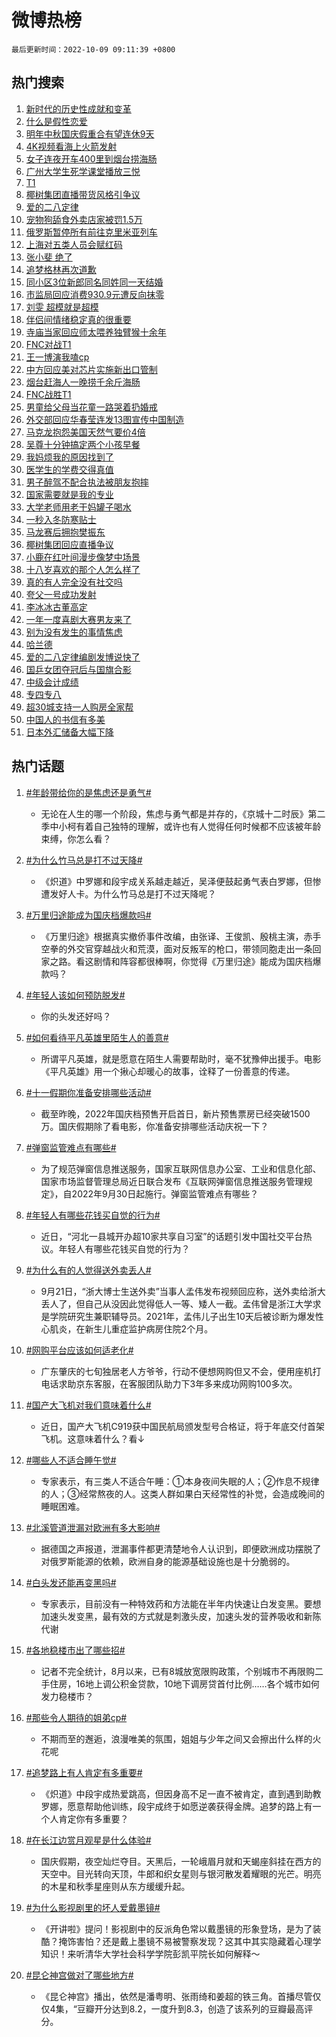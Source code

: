 # 微博热榜

`最后更新时间：2022-10-09 09:11:39 +0800`

## 热门搜索

1. [新时代的历史性成就和变革](https://m.weibo.cn/search?containerid=100103type%3D1%26t%3D10%26q%3D%23%E6%96%B0%E6%97%B6%E4%BB%A3%E7%9A%84%E5%8E%86%E5%8F%B2%E6%80%A7%E6%88%90%E5%B0%B1%E5%92%8C%E5%8F%98%E9%9D%A9%23&stream_entry_id=51&isnewpage=1&extparam=seat%3D1%26filter_type%3Drealtimehot%26pos%3D0%26cate%3D10103%26dgr%3D0%26c_type%3D51%26display_time%3D1665277898%26pre_seqid%3D1665277898609921958137&luicode=10000011&lfid=106003type%253D25%2526t%253D3%2526disable_hot%253D1%2526filter_type%253Drealtimehot)
1. [什么是假性恋爱](https://m.weibo.cn/search?containerid=100103type%3D1%26t%3D10%26q%3D%23%E4%BB%80%E4%B9%88%E6%98%AF%E5%81%87%E6%80%A7%E6%81%8B%E7%88%B1%23&stream_entry_id=31&isnewpage=1&extparam=seat%3D1%26filter_type%3Drealtimehot%26c_type%3D31%26cate%3D0%26flag%3D1%26realpos%3D1%26dgr%3D0%26pos%3D0%26q%3D%2523%25E4%25BB%2580%25E4%25B9%2588%25E6%2598%25AF%25E5%2581%2587%25E6%2580%25A7%25E6%2581%258B%25E7%2588%25B1%2523%26band_rank%3D1%26lcate%3D5001%26display_time%3D1665277898%26pre_seqid%3D1665277898609921958137&luicode=10000011&lfid=106003type%253D25%2526t%253D3%2526disable_hot%253D1%2526filter_type%253Drealtimehot)
1. [明年中秋国庆假重合有望连休9天](https://m.weibo.cn/search?containerid=100103type%3D1%26t%3D10%26q%3D%23%E6%98%8E%E5%B9%B4%E4%B8%AD%E7%A7%8B%E5%9B%BD%E5%BA%86%E5%81%87%E9%87%8D%E5%90%88%E6%9C%89%E6%9C%9B%E8%BF%9E%E4%BC%919%E5%A4%A9%23&stream_entry_id=31&isnewpage=1&extparam=seat%3D1%26filter_type%3Drealtimehot%26c_type%3D31%26cate%3D0%26flag%3D0%26realpos%3D2%26dgr%3D0%26pos%3D1%26q%3D%2523%25E6%2598%258E%25E5%25B9%25B4%25E4%25B8%25AD%25E7%25A7%258B%25E5%259B%25BD%25E5%25BA%2586%25E5%2581%2587%25E9%2587%258D%25E5%2590%2588%25E6%259C%2589%25E6%259C%259B%25E8%25BF%259E%25E4%25BC%25919%25E5%25A4%25A9%2523%26band_rank%3D2%26lcate%3D5001%26display_time%3D1665277898%26pre_seqid%3D1665277898609921958137&luicode=10000011&lfid=106003type%253D25%2526t%253D3%2526disable_hot%253D1%2526filter_type%253Drealtimehot)
1. [4K视频看海上火箭发射](https://m.weibo.cn/search?containerid=100103type%3D1%26t%3D10%26q%3D%234K%E8%A7%86%E9%A2%91%E7%9C%8B%E6%B5%B7%E4%B8%8A%E7%81%AB%E7%AE%AD%E5%8F%91%E5%B0%84%23&stream_entry_id=31&isnewpage=1&extparam=seat%3D1%26filter_type%3Drealtimehot%26c_type%3D31%26cate%3D0%26flag%3D0%26realpos%3D3%26dgr%3D0%26pos%3D2%26q%3D%25234K%25E8%25A7%2586%25E9%25A2%2591%25E7%259C%258B%25E6%25B5%25B7%25E4%25B8%258A%25E7%2581%25AB%25E7%25AE%25AD%25E5%258F%2591%25E5%25B0%2584%2523%26band_rank%3D3%26lcate%3D5001%26display_time%3D1665277898%26pre_seqid%3D1665277898609921958137&luicode=10000011&lfid=106003type%253D25%2526t%253D3%2526disable_hot%253D1%2526filter_type%253Drealtimehot)
1. [女子连夜开车400里到烟台捞海肠](https://m.weibo.cn/search?containerid=100103type%3D1%26t%3D10%26q%3D%23%E5%A5%B3%E5%AD%90%E8%BF%9E%E5%A4%9C%E5%BC%80%E8%BD%A6400%E9%87%8C%E5%88%B0%E7%83%9F%E5%8F%B0%E6%8D%9E%E6%B5%B7%E8%82%A0%23&stream_entry_id=31&isnewpage=1&extparam=seat%3D1%26filter_type%3Drealtimehot%26c_type%3D31%26cate%3D0%26flag%3D1%26realpos%3D4%26dgr%3D0%26pos%3D3%26q%3D%2523%25E5%25A5%25B3%25E5%25AD%2590%25E8%25BF%259E%25E5%25A4%259C%25E5%25BC%2580%25E8%25BD%25A6400%25E9%2587%258C%25E5%2588%25B0%25E7%2583%259F%25E5%258F%25B0%25E6%258D%259E%25E6%25B5%25B7%25E8%2582%25A0%2523%26band_rank%3D4%26lcate%3D5001%26display_time%3D1665277898%26pre_seqid%3D1665277898609921958137&luicode=10000011&lfid=106003type%253D25%2526t%253D3%2526disable_hot%253D1%2526filter_type%253Drealtimehot)
1. [广州大学生死学课堂播放三悦](https://m.weibo.cn/search?containerid=100103type%3D1%26t%3D10%26q%3D%23%E5%B9%BF%E5%B7%9E%E5%A4%A7%E5%AD%A6%E7%94%9F%E6%AD%BB%E5%AD%A6%E8%AF%BE%E5%A0%82%E6%92%AD%E6%94%BE%E4%B8%89%E6%82%A6%23&stream_entry_id=31&isnewpage=1&extparam=seat%3D1%26filter_type%3Drealtimehot%26c_type%3D31%26cate%3D0%26flag%3D0%26realpos%3D5%26dgr%3D0%26pos%3D4%26q%3D%2523%25E5%25B9%25BF%25E5%25B7%259E%25E5%25A4%25A7%25E5%25AD%25A6%25E7%2594%259F%25E6%25AD%25BB%25E5%25AD%25A6%25E8%25AF%25BE%25E5%25A0%2582%25E6%2592%25AD%25E6%2594%25BE%25E4%25B8%2589%25E6%2582%25A6%2523%26band_rank%3D5%26lcate%3D5001%26display_time%3D1665277898%26pre_seqid%3D1665277898609921958137&luicode=10000011&lfid=106003type%253D25%2526t%253D3%2526disable_hot%253D1%2526filter_type%253Drealtimehot)
1. [T1](https://m.weibo.cn/search?containerid=100103type%3D1%26t%3D10%26q%3DT1&stream_entry_id=31&isnewpage=1&extparam=seat%3D1%26filter_type%3Drealtimehot%26c_type%3D31%26cate%3D0%26flag%3D1%26realpos%3D6%26dgr%3D0%26pos%3D5%26q%3DT1%26band_rank%3D6%26lcate%3D5001%26display_time%3D1665277898%26pre_seqid%3D1665277898609921958137&luicode=10000011&lfid=106003type%253D25%2526t%253D3%2526disable_hot%253D1%2526filter_type%253Drealtimehot)
1. [椰树集团直播带货风格引争议](https://m.weibo.cn/search?containerid=100103type%3D1%26t%3D10%26q%3D%23%E6%A4%B0%E6%A0%91%E9%9B%86%E5%9B%A2%E7%9B%B4%E6%92%AD%E5%B8%A6%E8%B4%A7%E9%A3%8E%E6%A0%BC%E5%BC%95%E4%BA%89%E8%AE%AE%23&stream_entry_id=31&isnewpage=1&extparam=seat%3D1%26filter_type%3Drealtimehot%26c_type%3D31%26cate%3D0%26flag%3D0%26realpos%3D7%26dgr%3D0%26pos%3D6%26q%3D%2523%25E6%25A4%25B0%25E6%25A0%2591%25E9%259B%2586%25E5%259B%25A2%25E7%259B%25B4%25E6%2592%25AD%25E5%25B8%25A6%25E8%25B4%25A7%25E9%25A3%258E%25E6%25A0%25BC%25E5%25BC%2595%25E4%25BA%2589%25E8%25AE%25AE%2523%26band_rank%3D7%26lcate%3D5001%26display_time%3D1665277898%26pre_seqid%3D1665277898609921958137&luicode=10000011&lfid=106003type%253D25%2526t%253D3%2526disable_hot%253D1%2526filter_type%253Drealtimehot)
1. [爱的二八定律](https://m.weibo.cn/search?containerid=100103type%3D1%26t%3D10%26q%3D%E7%88%B1%E7%9A%84%E4%BA%8C%E5%85%AB%E5%AE%9A%E5%BE%8B&stream_entry_id=31&isnewpage=1&extparam=seat%3D1%26filter_type%3Drealtimehot%26c_type%3D31%26cate%3D0%26flag%3D0%26realpos%3D8%26dgr%3D0%26pos%3D7%26q%3D%25E7%2588%25B1%25E7%259A%2584%25E4%25BA%258C%25E5%2585%25AB%25E5%25AE%259A%25E5%25BE%258B%26band_rank%3D8%26lcate%3D5001%26display_time%3D1665277898%26pre_seqid%3D1665277898609921958137&luicode=10000011&lfid=106003type%253D25%2526t%253D3%2526disable_hot%253D1%2526filter_type%253Drealtimehot)
1. [宠物狗舔食外卖店家被罚1.5万](https://m.weibo.cn/search?containerid=100103type%3D1%26t%3D10%26q%3D%23%E5%AE%A0%E7%89%A9%E7%8B%97%E8%88%94%E9%A3%9F%E5%A4%96%E5%8D%96%E5%BA%97%E5%AE%B6%E8%A2%AB%E7%BD%9A1.5%E4%B8%87%23&stream_entry_id=31&isnewpage=1&extparam=seat%3D1%26filter_type%3Drealtimehot%26c_type%3D31%26cate%3D0%26flag%3D1%26realpos%3D9%26dgr%3D0%26pos%3D8%26q%3D%2523%25E5%25AE%25A0%25E7%2589%25A9%25E7%258B%2597%25E8%2588%2594%25E9%25A3%259F%25E5%25A4%2596%25E5%258D%2596%25E5%25BA%2597%25E5%25AE%25B6%25E8%25A2%25AB%25E7%25BD%259A1.5%25E4%25B8%2587%2523%26band_rank%3D9%26lcate%3D5001%26display_time%3D1665277898%26pre_seqid%3D1665277898609921958137&luicode=10000011&lfid=106003type%253D25%2526t%253D3%2526disable_hot%253D1%2526filter_type%253Drealtimehot)
1. [俄罗斯暂停所有前往克里米亚列车](https://m.weibo.cn/search?containerid=100103type%3D1%26t%3D10%26q%3D%23%E4%BF%84%E7%BD%97%E6%96%AF%E6%9A%82%E5%81%9C%E6%89%80%E6%9C%89%E5%89%8D%E5%BE%80%E5%85%8B%E9%87%8C%E7%B1%B3%E4%BA%9A%E5%88%97%E8%BD%A6%23&stream_entry_id=31&isnewpage=1&extparam=seat%3D1%26filter_type%3Drealtimehot%26c_type%3D31%26cate%3D0%26flag%3D0%26realpos%3D10%26dgr%3D0%26pos%3D9%26q%3D%2523%25E4%25BF%2584%25E7%25BD%2597%25E6%2596%25AF%25E6%259A%2582%25E5%2581%259C%25E6%2589%2580%25E6%259C%2589%25E5%2589%258D%25E5%25BE%2580%25E5%2585%258B%25E9%2587%258C%25E7%25B1%25B3%25E4%25BA%259A%25E5%2588%2597%25E8%25BD%25A6%2523%26band_rank%3D10%26lcate%3D5001%26display_time%3D1665277898%26pre_seqid%3D1665277898609921958137&luicode=10000011&lfid=106003type%253D25%2526t%253D3%2526disable_hot%253D1%2526filter_type%253Drealtimehot)
1. [上海对五类人员会赋红码](https://m.weibo.cn/search?containerid=100103type%3D1%26t%3D10%26q%3D%23%E4%B8%8A%E6%B5%B7%E5%AF%B9%E4%BA%94%E7%B1%BB%E4%BA%BA%E5%91%98%E4%BC%9A%E8%B5%8B%E7%BA%A2%E7%A0%81%23&stream_entry_id=31&isnewpage=1&extparam=seat%3D1%26filter_type%3Drealtimehot%26c_type%3D31%26cate%3D0%26flag%3D1%26realpos%3D11%26dgr%3D0%26pos%3D10%26q%3D%2523%25E4%25B8%258A%25E6%25B5%25B7%25E5%25AF%25B9%25E4%25BA%2594%25E7%25B1%25BB%25E4%25BA%25BA%25E5%2591%2598%25E4%25BC%259A%25E8%25B5%258B%25E7%25BA%25A2%25E7%25A0%2581%2523%26band_rank%3D11%26lcate%3D5001%26display_time%3D1665277898%26pre_seqid%3D1665277898609921958137&luicode=10000011&lfid=106003type%253D25%2526t%253D3%2526disable_hot%253D1%2526filter_type%253Drealtimehot)
1. [张小斐 绝了](https://m.weibo.cn/search?containerid=100103type%3D1%26t%3D10%26q%3D%E5%BC%A0%E5%B0%8F%E6%96%90+%E7%BB%9D%E4%BA%86&stream_entry_id=31&isnewpage=1&extparam=seat%3D1%26filter_type%3Drealtimehot%26c_type%3D31%26cate%3D0%26flag%3D2%26realpos%3D12%26dgr%3D0%26pos%3D11%26q%3D%25E5%25BC%25A0%25E5%25B0%258F%25E6%2596%2590%2520%25E7%25BB%259D%25E4%25BA%2586%26band_rank%3D12%26lcate%3D5001%26display_time%3D1665277898%26pre_seqid%3D1665277898609921958137&luicode=10000011&lfid=106003type%253D25%2526t%253D3%2526disable_hot%253D1%2526filter_type%253Drealtimehot)
1. [追梦格林再次道歉](https://m.weibo.cn/search?containerid=100103type%3D1%26t%3D10%26q%3D%23%E8%BF%BD%E6%A2%A6%E6%A0%BC%E6%9E%97%E5%86%8D%E6%AC%A1%E9%81%93%E6%AD%89%23&stream_entry_id=31&isnewpage=1&extparam=seat%3D1%26filter_type%3Drealtimehot%26c_type%3D31%26cate%3D0%26flag%3D1%26realpos%3D13%26dgr%3D0%26pos%3D12%26q%3D%2523%25E8%25BF%25BD%25E6%25A2%25A6%25E6%25A0%25BC%25E6%259E%2597%25E5%2586%258D%25E6%25AC%25A1%25E9%2581%2593%25E6%25AD%2589%2523%26band_rank%3D13%26lcate%3D5001%26display_time%3D1665277898%26pre_seqid%3D1665277898609921958137&luicode=10000011&lfid=106003type%253D25%2526t%253D3%2526disable_hot%253D1%2526filter_type%253Drealtimehot)
1. [同小区3位新郎同名同姓同一天结婚](https://m.weibo.cn/search?containerid=100103type%3D1%26t%3D10%26q%3D%23%E5%90%8C%E5%B0%8F%E5%8C%BA3%E4%BD%8D%E6%96%B0%E9%83%8E%E5%90%8C%E5%90%8D%E5%90%8C%E5%A7%93%E5%90%8C%E4%B8%80%E5%A4%A9%E7%BB%93%E5%A9%9A%23&stream_entry_id=31&isnewpage=1&extparam=seat%3D1%26filter_type%3Drealtimehot%26c_type%3D31%26cate%3D0%26flag%3D0%26realpos%3D14%26dgr%3D0%26pos%3D13%26q%3D%2523%25E5%2590%258C%25E5%25B0%258F%25E5%258C%25BA3%25E4%25BD%258D%25E6%2596%25B0%25E9%2583%258E%25E5%2590%258C%25E5%2590%258D%25E5%2590%258C%25E5%25A7%2593%25E5%2590%258C%25E4%25B8%2580%25E5%25A4%25A9%25E7%25BB%2593%25E5%25A9%259A%2523%26band_rank%3D14%26lcate%3D5001%26display_time%3D1665277898%26pre_seqid%3D1665277898609921958137&luicode=10000011&lfid=106003type%253D25%2526t%253D3%2526disable_hot%253D1%2526filter_type%253Drealtimehot)
1. [市监局回应消费930.9元遭反向抹零](https://m.weibo.cn/search?containerid=100103type%3D1%26t%3D10%26q%3D%23%E5%B8%82%E7%9B%91%E5%B1%80%E5%9B%9E%E5%BA%94%E6%B6%88%E8%B4%B9930.9%E5%85%83%E9%81%AD%E5%8F%8D%E5%90%91%E6%8A%B9%E9%9B%B6%23&stream_entry_id=31&isnewpage=1&extparam=seat%3D1%26filter_type%3Drealtimehot%26c_type%3D31%26cate%3D0%26flag%3D0%26realpos%3D15%26dgr%3D0%26pos%3D14%26q%3D%2523%25E5%25B8%2582%25E7%259B%2591%25E5%25B1%2580%25E5%259B%259E%25E5%25BA%2594%25E6%25B6%2588%25E8%25B4%25B9930.9%25E5%2585%2583%25E9%2581%25AD%25E5%258F%258D%25E5%2590%2591%25E6%258A%25B9%25E9%259B%25B6%2523%26band_rank%3D15%26lcate%3D5001%26display_time%3D1665277898%26pre_seqid%3D1665277898609921958137&luicode=10000011&lfid=106003type%253D25%2526t%253D3%2526disable_hot%253D1%2526filter_type%253Drealtimehot)
1. [刘雯 超模就是超模](https://m.weibo.cn/search?containerid=100103type%3D1%26t%3D10%26q%3D%E5%88%98%E9%9B%AF+%E8%B6%85%E6%A8%A1%E5%B0%B1%E6%98%AF%E8%B6%85%E6%A8%A1&stream_entry_id=31&isnewpage=1&extparam=seat%3D1%26filter_type%3Drealtimehot%26c_type%3D31%26cate%3D0%26flag%3D0%26realpos%3D16%26dgr%3D0%26pos%3D15%26q%3D%25E5%2588%2598%25E9%259B%25AF%2520%25E8%25B6%2585%25E6%25A8%25A1%25E5%25B0%25B1%25E6%2598%25AF%25E8%25B6%2585%25E6%25A8%25A1%26band_rank%3D16%26lcate%3D5001%26display_time%3D1665277898%26pre_seqid%3D1665277898609921958137&luicode=10000011&lfid=106003type%253D25%2526t%253D3%2526disable_hot%253D1%2526filter_type%253Drealtimehot)
1. [伴侣间情绪稳定真的很重要](https://m.weibo.cn/search?containerid=100103type%3D1%26t%3D10%26q%3D%23%E4%BC%B4%E4%BE%A3%E9%97%B4%E6%83%85%E7%BB%AA%E7%A8%B3%E5%AE%9A%E7%9C%9F%E7%9A%84%E5%BE%88%E9%87%8D%E8%A6%81%23&stream_entry_id=31&isnewpage=1&extparam=seat%3D1%26filter_type%3Drealtimehot%26c_type%3D31%26cate%3D0%26flag%3D0%26realpos%3D17%26dgr%3D0%26pos%3D16%26q%3D%2523%25E4%25BC%25B4%25E4%25BE%25A3%25E9%2597%25B4%25E6%2583%2585%25E7%25BB%25AA%25E7%25A8%25B3%25E5%25AE%259A%25E7%259C%259F%25E7%259A%2584%25E5%25BE%2588%25E9%2587%258D%25E8%25A6%2581%2523%26band_rank%3D17%26lcate%3D5001%26display_time%3D1665277898%26pre_seqid%3D1665277898609921958137&luicode=10000011&lfid=106003type%253D25%2526t%253D3%2526disable_hot%253D1%2526filter_type%253Drealtimehot)
1. [寺庙当家回应师太喂养独臂猴十余年](https://m.weibo.cn/search?containerid=100103type%3D1%26t%3D10%26q%3D%23%E5%AF%BA%E5%BA%99%E5%BD%93%E5%AE%B6%E5%9B%9E%E5%BA%94%E5%B8%88%E5%A4%AA%E5%96%82%E5%85%BB%E7%8B%AC%E8%87%82%E7%8C%B4%E5%8D%81%E4%BD%99%E5%B9%B4%23&stream_entry_id=31&isnewpage=1&extparam=seat%3D1%26filter_type%3Drealtimehot%26c_type%3D31%26cate%3D0%26flag%3D0%26realpos%3D18%26dgr%3D0%26pos%3D17%26q%3D%2523%25E5%25AF%25BA%25E5%25BA%2599%25E5%25BD%2593%25E5%25AE%25B6%25E5%259B%259E%25E5%25BA%2594%25E5%25B8%2588%25E5%25A4%25AA%25E5%2596%2582%25E5%2585%25BB%25E7%258B%25AC%25E8%2587%2582%25E7%258C%25B4%25E5%258D%2581%25E4%25BD%2599%25E5%25B9%25B4%2523%26band_rank%3D18%26lcate%3D5001%26display_time%3D1665277898%26pre_seqid%3D1665277898609921958137&luicode=10000011&lfid=106003type%253D25%2526t%253D3%2526disable_hot%253D1%2526filter_type%253Drealtimehot)
1. [FNC对战T1](https://m.weibo.cn/search?containerid=100103type%3D1%26t%3D10%26q%3D%23FNC%E5%AF%B9%E6%88%98T1%23&stream_entry_id=31&isnewpage=1&extparam=seat%3D1%26filter_type%3Drealtimehot%26c_type%3D31%26cate%3D0%26flag%3D1%26realpos%3D19%26dgr%3D0%26pos%3D18%26q%3D%2523FNC%25E5%25AF%25B9%25E6%2588%2598T1%2523%26band_rank%3D19%26lcate%3D5001%26display_time%3D1665277898%26pre_seqid%3D1665277898609921958137&luicode=10000011&lfid=106003type%253D25%2526t%253D3%2526disable_hot%253D1%2526filter_type%253Drealtimehot)
1. [王一博演我嗑cp](https://m.weibo.cn/search?containerid=100103type%3D1%26t%3D10%26q%3D%23%E7%8E%8B%E4%B8%80%E5%8D%9A%E6%BC%94%E6%88%91%E5%97%91cp%23&stream_entry_id=31&isnewpage=1&extparam=seat%3D1%26filter_type%3Drealtimehot%26c_type%3D31%26cate%3D0%26flag%3D0%26realpos%3D20%26dgr%3D0%26pos%3D19%26q%3D%2523%25E7%258E%258B%25E4%25B8%2580%25E5%258D%259A%25E6%25BC%2594%25E6%2588%2591%25E5%2597%2591cp%2523%26band_rank%3D20%26lcate%3D5001%26display_time%3D1665277898%26pre_seqid%3D1665277898609921958137&luicode=10000011&lfid=106003type%253D25%2526t%253D3%2526disable_hot%253D1%2526filter_type%253Drealtimehot)
1. [中方回应美对芯片实施新出口管制](https://m.weibo.cn/search?containerid=100103type%3D1%26t%3D10%26q%3D%23%E4%B8%AD%E6%96%B9%E5%9B%9E%E5%BA%94%E7%BE%8E%E5%AF%B9%E8%8A%AF%E7%89%87%E5%AE%9E%E6%96%BD%E6%96%B0%E5%87%BA%E5%8F%A3%E7%AE%A1%E5%88%B6%23&stream_entry_id=31&isnewpage=1&extparam=seat%3D1%26filter_type%3Drealtimehot%26c_type%3D31%26cate%3D0%26flag%3D0%26realpos%3D21%26dgr%3D0%26pos%3D20%26q%3D%2523%25E4%25B8%25AD%25E6%2596%25B9%25E5%259B%259E%25E5%25BA%2594%25E7%25BE%258E%25E5%25AF%25B9%25E8%258A%25AF%25E7%2589%2587%25E5%25AE%259E%25E6%2596%25BD%25E6%2596%25B0%25E5%2587%25BA%25E5%258F%25A3%25E7%25AE%25A1%25E5%2588%25B6%2523%26band_rank%3D21%26lcate%3D5001%26display_time%3D1665277898%26pre_seqid%3D1665277898609921958137&luicode=10000011&lfid=106003type%253D25%2526t%253D3%2526disable_hot%253D1%2526filter_type%253Drealtimehot)
1. [烟台赶海人一晚捞千余斤海肠](https://m.weibo.cn/search?containerid=100103type%3D1%26t%3D10%26q%3D%23%E7%83%9F%E5%8F%B0%E8%B5%B6%E6%B5%B7%E4%BA%BA%E4%B8%80%E6%99%9A%E6%8D%9E%E5%8D%83%E4%BD%99%E6%96%A4%E6%B5%B7%E8%82%A0%23&stream_entry_id=31&isnewpage=1&extparam=seat%3D1%26filter_type%3Drealtimehot%26c_type%3D31%26cate%3D0%26flag%3D1%26realpos%3D22%26dgr%3D0%26pos%3D21%26q%3D%2523%25E7%2583%259F%25E5%258F%25B0%25E8%25B5%25B6%25E6%25B5%25B7%25E4%25BA%25BA%25E4%25B8%2580%25E6%2599%259A%25E6%258D%259E%25E5%258D%2583%25E4%25BD%2599%25E6%2596%25A4%25E6%25B5%25B7%25E8%2582%25A0%2523%26band_rank%3D22%26lcate%3D5001%26display_time%3D1665277898%26pre_seqid%3D1665277898609921958137&luicode=10000011&lfid=106003type%253D25%2526t%253D3%2526disable_hot%253D1%2526filter_type%253Drealtimehot)
1. [FNC战胜T1](https://m.weibo.cn/search?containerid=100103type%3D1%26t%3D10%26q%3D%23FNC%E6%88%98%E8%83%9CT1%23&stream_entry_id=31&isnewpage=1&extparam=seat%3D1%26filter_type%3Drealtimehot%26c_type%3D31%26cate%3D0%26flag%3D1%26realpos%3D23%26dgr%3D0%26pos%3D22%26q%3D%2523FNC%25E6%2588%2598%25E8%2583%259CT1%2523%26band_rank%3D23%26lcate%3D5001%26display_time%3D1665277898%26pre_seqid%3D1665277898609921958137&luicode=10000011&lfid=106003type%253D25%2526t%253D3%2526disable_hot%253D1%2526filter_type%253Drealtimehot)
1. [男童给父母当花童一路哭着扔婚戒](https://m.weibo.cn/search?containerid=100103type%3D1%26t%3D10%26q%3D%23%E7%94%B7%E7%AB%A5%E7%BB%99%E7%88%B6%E6%AF%8D%E5%BD%93%E8%8A%B1%E7%AB%A5%E4%B8%80%E8%B7%AF%E5%93%AD%E7%9D%80%E6%89%94%E5%A9%9A%E6%88%92%23&stream_entry_id=31&isnewpage=1&extparam=seat%3D1%26filter_type%3Drealtimehot%26c_type%3D31%26cate%3D0%26flag%3D0%26realpos%3D24%26dgr%3D0%26pos%3D23%26q%3D%2523%25E7%2594%25B7%25E7%25AB%25A5%25E7%25BB%2599%25E7%2588%25B6%25E6%25AF%258D%25E5%25BD%2593%25E8%258A%25B1%25E7%25AB%25A5%25E4%25B8%2580%25E8%25B7%25AF%25E5%2593%25AD%25E7%259D%2580%25E6%2589%2594%25E5%25A9%259A%25E6%2588%2592%2523%26band_rank%3D24%26lcate%3D5001%26display_time%3D1665277898%26pre_seqid%3D1665277898609921958137&luicode=10000011&lfid=106003type%253D25%2526t%253D3%2526disable_hot%253D1%2526filter_type%253Drealtimehot)
1. [外交部回应华春莹连发13图宣传中国制造](https://m.weibo.cn/search?containerid=100103type%3D1%26t%3D10%26q%3D%23%E5%A4%96%E4%BA%A4%E9%83%A8%E5%9B%9E%E5%BA%94%E5%8D%8E%E6%98%A5%E8%8E%B9%E8%BF%9E%E5%8F%9113%E5%9B%BE%E5%AE%A3%E4%BC%A0%E4%B8%AD%E5%9B%BD%E5%88%B6%E9%80%A0%23&stream_entry_id=31&isnewpage=1&extparam=seat%3D1%26filter_type%3Drealtimehot%26c_type%3D31%26cate%3D0%26flag%3D0%26realpos%3D25%26dgr%3D0%26pos%3D24%26q%3D%2523%25E5%25A4%2596%25E4%25BA%25A4%25E9%2583%25A8%25E5%259B%259E%25E5%25BA%2594%25E5%258D%258E%25E6%2598%25A5%25E8%258E%25B9%25E8%25BF%259E%25E5%258F%259113%25E5%259B%25BE%25E5%25AE%25A3%25E4%25BC%25A0%25E4%25B8%25AD%25E5%259B%25BD%25E5%2588%25B6%25E9%2580%25A0%2523%26band_rank%3D25%26lcate%3D5001%26display_time%3D1665277898%26pre_seqid%3D1665277898609921958137&luicode=10000011&lfid=106003type%253D25%2526t%253D3%2526disable_hot%253D1%2526filter_type%253Drealtimehot)
1. [马克龙抱怨美国天然气要价4倍](https://m.weibo.cn/search?containerid=100103type%3D1%26t%3D10%26q%3D%23%E9%A9%AC%E5%85%8B%E9%BE%99%E6%8A%B1%E6%80%A8%E7%BE%8E%E5%9B%BD%E5%A4%A9%E7%84%B6%E6%B0%94%E8%A6%81%E4%BB%B74%E5%80%8D%23&stream_entry_id=31&isnewpage=1&extparam=seat%3D1%26filter_type%3Drealtimehot%26c_type%3D31%26cate%3D0%26flag%3D0%26realpos%3D26%26dgr%3D0%26pos%3D25%26q%3D%2523%25E9%25A9%25AC%25E5%2585%258B%25E9%25BE%2599%25E6%258A%25B1%25E6%2580%25A8%25E7%25BE%258E%25E5%259B%25BD%25E5%25A4%25A9%25E7%2584%25B6%25E6%25B0%2594%25E8%25A6%2581%25E4%25BB%25B74%25E5%2580%258D%2523%26band_rank%3D26%26lcate%3D5001%26display_time%3D1665277898%26pre_seqid%3D1665277898609921958137&luicode=10000011&lfid=106003type%253D25%2526t%253D3%2526disable_hot%253D1%2526filter_type%253Drealtimehot)
1. [吴尊十分钟搞定两个小孩早餐](https://m.weibo.cn/search?containerid=100103type%3D1%26t%3D10%26q%3D%23%E5%90%B4%E5%B0%8A%E5%8D%81%E5%88%86%E9%92%9F%E6%90%9E%E5%AE%9A%E4%B8%A4%E4%B8%AA%E5%B0%8F%E5%AD%A9%E6%97%A9%E9%A4%90%23&stream_entry_id=31&isnewpage=1&extparam=seat%3D1%26filter_type%3Drealtimehot%26c_type%3D31%26cate%3D0%26flag%3D0%26realpos%3D27%26dgr%3D0%26pos%3D26%26q%3D%2523%25E5%2590%25B4%25E5%25B0%258A%25E5%258D%2581%25E5%2588%2586%25E9%2592%259F%25E6%2590%259E%25E5%25AE%259A%25E4%25B8%25A4%25E4%25B8%25AA%25E5%25B0%258F%25E5%25AD%25A9%25E6%2597%25A9%25E9%25A4%2590%2523%26band_rank%3D27%26lcate%3D5001%26display_time%3D1665277898%26pre_seqid%3D1665277898609921958137&luicode=10000011&lfid=106003type%253D25%2526t%253D3%2526disable_hot%253D1%2526filter_type%253Drealtimehot)
1. [我妈烦我的原因找到了](https://m.weibo.cn/search?containerid=100103type%3D1%26t%3D10%26q%3D%23%E6%88%91%E5%A6%88%E7%83%A6%E6%88%91%E7%9A%84%E5%8E%9F%E5%9B%A0%E6%89%BE%E5%88%B0%E4%BA%86%23&stream_entry_id=31&isnewpage=1&extparam=seat%3D1%26filter_type%3Drealtimehot%26c_type%3D31%26cate%3D0%26flag%3D1%26realpos%3D28%26dgr%3D0%26pos%3D27%26q%3D%2523%25E6%2588%2591%25E5%25A6%2588%25E7%2583%25A6%25E6%2588%2591%25E7%259A%2584%25E5%258E%259F%25E5%259B%25A0%25E6%2589%25BE%25E5%2588%25B0%25E4%25BA%2586%2523%26band_rank%3D28%26lcate%3D5001%26display_time%3D1665277898%26pre_seqid%3D1665277898609921958137&luicode=10000011&lfid=106003type%253D25%2526t%253D3%2526disable_hot%253D1%2526filter_type%253Drealtimehot)
1. [医学生的学费交得真值](https://m.weibo.cn/search?containerid=100103type%3D1%26t%3D10%26q%3D%23%E5%8C%BB%E5%AD%A6%E7%94%9F%E7%9A%84%E5%AD%A6%E8%B4%B9%E4%BA%A4%E5%BE%97%E7%9C%9F%E5%80%BC%23&stream_entry_id=31&isnewpage=1&extparam=seat%3D1%26filter_type%3Drealtimehot%26c_type%3D31%26cate%3D0%26flag%3D0%26realpos%3D29%26dgr%3D0%26pos%3D28%26q%3D%2523%25E5%258C%25BB%25E5%25AD%25A6%25E7%2594%259F%25E7%259A%2584%25E5%25AD%25A6%25E8%25B4%25B9%25E4%25BA%25A4%25E5%25BE%2597%25E7%259C%259F%25E5%2580%25BC%2523%26band_rank%3D29%26lcate%3D5001%26display_time%3D1665277898%26pre_seqid%3D1665277898609921958137&luicode=10000011&lfid=106003type%253D25%2526t%253D3%2526disable_hot%253D1%2526filter_type%253Drealtimehot)
1. [男子醉驾不配合执法被朋友抱摔](https://m.weibo.cn/search?containerid=100103type%3D1%26t%3D10%26q%3D%23%E7%94%B7%E5%AD%90%E9%86%89%E9%A9%BE%E4%B8%8D%E9%85%8D%E5%90%88%E6%89%A7%E6%B3%95%E8%A2%AB%E6%9C%8B%E5%8F%8B%E6%8A%B1%E6%91%94%23&stream_entry_id=31&isnewpage=1&extparam=seat%3D1%26filter_type%3Drealtimehot%26c_type%3D31%26cate%3D0%26flag%3D0%26realpos%3D30%26dgr%3D0%26pos%3D29%26q%3D%2523%25E7%2594%25B7%25E5%25AD%2590%25E9%2586%2589%25E9%25A9%25BE%25E4%25B8%258D%25E9%2585%258D%25E5%2590%2588%25E6%2589%25A7%25E6%25B3%2595%25E8%25A2%25AB%25E6%259C%258B%25E5%258F%258B%25E6%258A%25B1%25E6%2591%2594%2523%26band_rank%3D30%26lcate%3D5001%26display_time%3D1665277898%26pre_seqid%3D1665277898609921958137&luicode=10000011&lfid=106003type%253D25%2526t%253D3%2526disable_hot%253D1%2526filter_type%253Drealtimehot)
1. [国家需要就是我的专业](https://m.weibo.cn/search?containerid=100103type%3D1%26t%3D10%26q%3D%23%E5%9B%BD%E5%AE%B6%E9%9C%80%E8%A6%81%E5%B0%B1%E6%98%AF%E6%88%91%E7%9A%84%E4%B8%93%E4%B8%9A%23&stream_entry_id=31&isnewpage=1&extparam=seat%3D1%26filter_type%3Drealtimehot%26c_type%3D31%26cate%3D0%26flag%3D1%26realpos%3D31%26dgr%3D0%26pos%3D30%26q%3D%2523%25E5%259B%25BD%25E5%25AE%25B6%25E9%259C%2580%25E8%25A6%2581%25E5%25B0%25B1%25E6%2598%25AF%25E6%2588%2591%25E7%259A%2584%25E4%25B8%2593%25E4%25B8%259A%2523%26band_rank%3D31%26lcate%3D5001%26display_time%3D1665277898%26pre_seqid%3D1665277898609921958137&luicode=10000011&lfid=106003type%253D25%2526t%253D3%2526disable_hot%253D1%2526filter_type%253Drealtimehot)
1. [大学老师用老干妈罐子喝水](https://m.weibo.cn/search?containerid=100103type%3D1%26t%3D10%26q%3D%23%E5%A4%A7%E5%AD%A6%E8%80%81%E5%B8%88%E7%94%A8%E8%80%81%E5%B9%B2%E5%A6%88%E7%BD%90%E5%AD%90%E5%96%9D%E6%B0%B4%23&stream_entry_id=31&isnewpage=1&extparam=seat%3D1%26filter_type%3Drealtimehot%26c_type%3D31%26cate%3D0%26flag%3D0%26realpos%3D32%26dgr%3D0%26pos%3D31%26q%3D%2523%25E5%25A4%25A7%25E5%25AD%25A6%25E8%2580%2581%25E5%25B8%2588%25E7%2594%25A8%25E8%2580%2581%25E5%25B9%25B2%25E5%25A6%2588%25E7%25BD%2590%25E5%25AD%2590%25E5%2596%259D%25E6%25B0%25B4%2523%26band_rank%3D32%26lcate%3D5001%26display_time%3D1665277898%26pre_seqid%3D1665277898609921958137&luicode=10000011&lfid=106003type%253D25%2526t%253D3%2526disable_hot%253D1%2526filter_type%253Drealtimehot)
1. [一秒入冬防寒贴士](https://m.weibo.cn/search?containerid=100103type%3D1%26t%3D10%26q%3D%23%E4%B8%80%E7%A7%92%E5%85%A5%E5%86%AC%E9%98%B2%E5%AF%92%E8%B4%B4%E5%A3%AB%23&stream_entry_id=31&isnewpage=1&extparam=seat%3D1%26filter_type%3Drealtimehot%26c_type%3D31%26cate%3D0%26flag%3D1%26realpos%3D33%26dgr%3D0%26pos%3D32%26q%3D%2523%25E4%25B8%2580%25E7%25A7%2592%25E5%2585%25A5%25E5%2586%25AC%25E9%2598%25B2%25E5%25AF%2592%25E8%25B4%25B4%25E5%25A3%25AB%2523%26band_rank%3D33%26lcate%3D5001%26display_time%3D1665277898%26pre_seqid%3D1665277898609921958137&luicode=10000011&lfid=106003type%253D25%2526t%253D3%2526disable_hot%253D1%2526filter_type%253Drealtimehot)
1. [马龙赛后拥抱樊振东](https://m.weibo.cn/search?containerid=100103type%3D1%26t%3D10%26q%3D%23%E9%A9%AC%E9%BE%99%E8%B5%9B%E5%90%8E%E6%8B%A5%E6%8A%B1%E6%A8%8A%E6%8C%AF%E4%B8%9C%23&stream_entry_id=31&isnewpage=1&extparam=seat%3D1%26filter_type%3Drealtimehot%26c_type%3D31%26cate%3D0%26flag%3D0%26realpos%3D34%26dgr%3D0%26pos%3D33%26q%3D%2523%25E9%25A9%25AC%25E9%25BE%2599%25E8%25B5%259B%25E5%2590%258E%25E6%258B%25A5%25E6%258A%25B1%25E6%25A8%258A%25E6%258C%25AF%25E4%25B8%259C%2523%26band_rank%3D34%26lcate%3D5001%26display_time%3D1665277898%26pre_seqid%3D1665277898609921958137&luicode=10000011&lfid=106003type%253D25%2526t%253D3%2526disable_hot%253D1%2526filter_type%253Drealtimehot)
1. [椰树集团回应直播争议](https://m.weibo.cn/search?containerid=100103type%3D1%26t%3D10%26q%3D%23%E6%A4%B0%E6%A0%91%E9%9B%86%E5%9B%A2%E5%9B%9E%E5%BA%94%E7%9B%B4%E6%92%AD%E4%BA%89%E8%AE%AE%23&stream_entry_id=31&isnewpage=1&extparam=seat%3D1%26filter_type%3Drealtimehot%26c_type%3D31%26cate%3D0%26flag%3D0%26realpos%3D35%26dgr%3D0%26pos%3D34%26q%3D%2523%25E6%25A4%25B0%25E6%25A0%2591%25E9%259B%2586%25E5%259B%25A2%25E5%259B%259E%25E5%25BA%2594%25E7%259B%25B4%25E6%2592%25AD%25E4%25BA%2589%25E8%25AE%25AE%2523%26band_rank%3D35%26lcate%3D5001%26display_time%3D1665277898%26pre_seqid%3D1665277898609921958137&luicode=10000011&lfid=106003type%253D25%2526t%253D3%2526disable_hot%253D1%2526filter_type%253Drealtimehot)
1. [小鹿在红叶间漫步像梦中场景](https://m.weibo.cn/search?containerid=100103type%3D1%26t%3D10%26q%3D%23%E5%B0%8F%E9%B9%BF%E5%9C%A8%E7%BA%A2%E5%8F%B6%E9%97%B4%E6%BC%AB%E6%AD%A5%E5%83%8F%E6%A2%A6%E4%B8%AD%E5%9C%BA%E6%99%AF%23&stream_entry_id=31&isnewpage=1&extparam=seat%3D1%26filter_type%3Drealtimehot%26c_type%3D31%26cate%3D0%26flag%3D0%26realpos%3D36%26dgr%3D0%26pos%3D35%26q%3D%2523%25E5%25B0%258F%25E9%25B9%25BF%25E5%259C%25A8%25E7%25BA%25A2%25E5%258F%25B6%25E9%2597%25B4%25E6%25BC%25AB%25E6%25AD%25A5%25E5%2583%258F%25E6%25A2%25A6%25E4%25B8%25AD%25E5%259C%25BA%25E6%2599%25AF%2523%26band_rank%3D36%26lcate%3D5001%26display_time%3D1665277898%26pre_seqid%3D1665277898609921958137&luicode=10000011&lfid=106003type%253D25%2526t%253D3%2526disable_hot%253D1%2526filter_type%253Drealtimehot)
1. [十八岁喜欢的那个人怎么样了](https://m.weibo.cn/search?containerid=100103type%3D1%26t%3D10%26q%3D%23%E5%8D%81%E5%85%AB%E5%B2%81%E5%96%9C%E6%AC%A2%E7%9A%84%E9%82%A3%E4%B8%AA%E4%BA%BA%E6%80%8E%E4%B9%88%E6%A0%B7%E4%BA%86%23&stream_entry_id=31&isnewpage=1&extparam=seat%3D1%26filter_type%3Drealtimehot%26c_type%3D31%26cate%3D0%26flag%3D0%26realpos%3D37%26dgr%3D0%26pos%3D36%26q%3D%2523%25E5%258D%2581%25E5%2585%25AB%25E5%25B2%2581%25E5%2596%259C%25E6%25AC%25A2%25E7%259A%2584%25E9%2582%25A3%25E4%25B8%25AA%25E4%25BA%25BA%25E6%2580%258E%25E4%25B9%2588%25E6%25A0%25B7%25E4%25BA%2586%2523%26band_rank%3D37%26lcate%3D5001%26display_time%3D1665277898%26pre_seqid%3D1665277898609921958137&luicode=10000011&lfid=106003type%253D25%2526t%253D3%2526disable_hot%253D1%2526filter_type%253Drealtimehot)
1. [真的有人完全没有社交吗](https://m.weibo.cn/search?containerid=100103type%3D1%26t%3D10%26q%3D%23%E7%9C%9F%E7%9A%84%E6%9C%89%E4%BA%BA%E5%AE%8C%E5%85%A8%E6%B2%A1%E6%9C%89%E7%A4%BE%E4%BA%A4%E5%90%97%23&stream_entry_id=31&isnewpage=1&extparam=seat%3D1%26filter_type%3Drealtimehot%26c_type%3D31%26cate%3D0%26flag%3D0%26realpos%3D38%26dgr%3D0%26pos%3D37%26q%3D%2523%25E7%259C%259F%25E7%259A%2584%25E6%259C%2589%25E4%25BA%25BA%25E5%25AE%258C%25E5%2585%25A8%25E6%25B2%25A1%25E6%259C%2589%25E7%25A4%25BE%25E4%25BA%25A4%25E5%2590%2597%2523%26band_rank%3D38%26lcate%3D5001%26display_time%3D1665277898%26pre_seqid%3D1665277898609921958137&luicode=10000011&lfid=106003type%253D25%2526t%253D3%2526disable_hot%253D1%2526filter_type%253Drealtimehot)
1. [夸父一号成功发射](https://m.weibo.cn/search?containerid=100103type%3D1%26t%3D10%26q%3D%23%E5%A4%B8%E7%88%B6%E4%B8%80%E5%8F%B7%E6%88%90%E5%8A%9F%E5%8F%91%E5%B0%84%23&stream_entry_id=31&isnewpage=1&extparam=seat%3D1%26filter_type%3Drealtimehot%26c_type%3D31%26cate%3D0%26flag%3D1%26realpos%3D39%26dgr%3D0%26pos%3D38%26q%3D%2523%25E5%25A4%25B8%25E7%2588%25B6%25E4%25B8%2580%25E5%258F%25B7%25E6%2588%2590%25E5%258A%259F%25E5%258F%2591%25E5%25B0%2584%2523%26band_rank%3D39%26lcate%3D5001%26display_time%3D1665277898%26pre_seqid%3D1665277898609921958137&luicode=10000011&lfid=106003type%253D25%2526t%253D3%2526disable_hot%253D1%2526filter_type%253Drealtimehot)
1. [李冰冰古董高定](https://m.weibo.cn/search?containerid=100103type%3D1%26t%3D10%26q%3D%23%E6%9D%8E%E5%86%B0%E5%86%B0%E5%8F%A4%E8%91%A3%E9%AB%98%E5%AE%9A%23&stream_entry_id=31&isnewpage=1&extparam=seat%3D1%26filter_type%3Drealtimehot%26c_type%3D31%26cate%3D0%26flag%3D0%26realpos%3D40%26dgr%3D0%26pos%3D39%26q%3D%2523%25E6%259D%258E%25E5%2586%25B0%25E5%2586%25B0%25E5%258F%25A4%25E8%2591%25A3%25E9%25AB%2598%25E5%25AE%259A%2523%26band_rank%3D40%26lcate%3D5001%26display_time%3D1665277898%26pre_seqid%3D1665277898609921958137&luicode=10000011&lfid=106003type%253D25%2526t%253D3%2526disable_hot%253D1%2526filter_type%253Drealtimehot)
1. [一年一度喜剧大赛男友来了](https://m.weibo.cn/search?containerid=100103type%3D1%26t%3D10%26q%3D%23%E4%B8%80%E5%B9%B4%E4%B8%80%E5%BA%A6%E5%96%9C%E5%89%A7%E5%A4%A7%E8%B5%9B%E7%94%B7%E5%8F%8B%E6%9D%A5%E4%BA%86%23&stream_entry_id=31&isnewpage=1&extparam=seat%3D1%26filter_type%3Drealtimehot%26c_type%3D31%26cate%3D0%26flag%3D0%26realpos%3D41%26dgr%3D0%26pos%3D40%26q%3D%2523%25E4%25B8%2580%25E5%25B9%25B4%25E4%25B8%2580%25E5%25BA%25A6%25E5%2596%259C%25E5%2589%25A7%25E5%25A4%25A7%25E8%25B5%259B%25E7%2594%25B7%25E5%258F%258B%25E6%259D%25A5%25E4%25BA%2586%2523%26band_rank%3D41%26lcate%3D5001%26display_time%3D1665277898%26pre_seqid%3D1665277898609921958137&luicode=10000011&lfid=106003type%253D25%2526t%253D3%2526disable_hot%253D1%2526filter_type%253Drealtimehot)
1. [别为没有发生的事情焦虑](https://m.weibo.cn/search?containerid=100103type%3D1%26t%3D10%26q%3D%23%E5%88%AB%E4%B8%BA%E6%B2%A1%E6%9C%89%E5%8F%91%E7%94%9F%E7%9A%84%E4%BA%8B%E6%83%85%E7%84%A6%E8%99%91%23&stream_entry_id=31&isnewpage=1&extparam=seat%3D1%26filter_type%3Drealtimehot%26c_type%3D31%26cate%3D0%26flag%3D0%26realpos%3D42%26dgr%3D0%26pos%3D41%26q%3D%2523%25E5%2588%25AB%25E4%25B8%25BA%25E6%25B2%25A1%25E6%259C%2589%25E5%258F%2591%25E7%2594%259F%25E7%259A%2584%25E4%25BA%258B%25E6%2583%2585%25E7%2584%25A6%25E8%2599%2591%2523%26band_rank%3D42%26lcate%3D5001%26display_time%3D1665277898%26pre_seqid%3D1665277898609921958137&luicode=10000011&lfid=106003type%253D25%2526t%253D3%2526disable_hot%253D1%2526filter_type%253Drealtimehot)
1. [哈兰德](https://m.weibo.cn/search?containerid=100103type%3D1%26t%3D10%26q%3D%E5%93%88%E5%85%B0%E5%BE%B7&stream_entry_id=31&isnewpage=1&extparam=seat%3D1%26filter_type%3Drealtimehot%26c_type%3D31%26cate%3D0%26flag%3D0%26realpos%3D43%26dgr%3D0%26pos%3D42%26q%3D%25E5%2593%2588%25E5%2585%25B0%25E5%25BE%25B7%26band_rank%3D43%26lcate%3D5001%26display_time%3D1665277898%26pre_seqid%3D1665277898609921958137&luicode=10000011&lfid=106003type%253D25%2526t%253D3%2526disable_hot%253D1%2526filter_type%253Drealtimehot)
1. [爱的二八定律编剧发博说快了](https://m.weibo.cn/search?containerid=100103type%3D1%26t%3D10%26q%3D%23%E7%88%B1%E7%9A%84%E4%BA%8C%E5%85%AB%E5%AE%9A%E5%BE%8B%E7%BC%96%E5%89%A7%E5%8F%91%E5%8D%9A%E8%AF%B4%E5%BF%AB%E4%BA%86%23&stream_entry_id=31&isnewpage=1&extparam=seat%3D1%26filter_type%3Drealtimehot%26c_type%3D31%26cate%3D0%26flag%3D0%26realpos%3D44%26dgr%3D0%26pos%3D43%26q%3D%2523%25E7%2588%25B1%25E7%259A%2584%25E4%25BA%258C%25E5%2585%25AB%25E5%25AE%259A%25E5%25BE%258B%25E7%25BC%2596%25E5%2589%25A7%25E5%258F%2591%25E5%258D%259A%25E8%25AF%25B4%25E5%25BF%25AB%25E4%25BA%2586%2523%26band_rank%3D44%26lcate%3D5001%26display_time%3D1665277898%26pre_seqid%3D1665277898609921958137&luicode=10000011&lfid=106003type%253D25%2526t%253D3%2526disable_hot%253D1%2526filter_type%253Drealtimehot)
1. [国乒女团夺冠后与国旗合影](https://m.weibo.cn/search?containerid=100103type%3D1%26t%3D10%26q%3D%23%E5%9B%BD%E4%B9%92%E5%A5%B3%E5%9B%A2%E5%A4%BA%E5%86%A0%E5%90%8E%E4%B8%8E%E5%9B%BD%E6%97%97%E5%90%88%E5%BD%B1%23&stream_entry_id=31&isnewpage=1&extparam=seat%3D1%26filter_type%3Drealtimehot%26c_type%3D31%26cate%3D0%26flag%3D0%26realpos%3D45%26dgr%3D0%26pos%3D44%26q%3D%2523%25E5%259B%25BD%25E4%25B9%2592%25E5%25A5%25B3%25E5%259B%25A2%25E5%25A4%25BA%25E5%2586%25A0%25E5%2590%258E%25E4%25B8%258E%25E5%259B%25BD%25E6%2597%2597%25E5%2590%2588%25E5%25BD%25B1%2523%26band_rank%3D45%26lcate%3D5001%26display_time%3D1665277898%26pre_seqid%3D1665277898609921958137&luicode=10000011&lfid=106003type%253D25%2526t%253D3%2526disable_hot%253D1%2526filter_type%253Drealtimehot)
1. [中级会计成绩](https://m.weibo.cn/search?containerid=100103type%3D1%26t%3D10%26q%3D%23%E4%B8%AD%E7%BA%A7%E4%BC%9A%E8%AE%A1%E6%88%90%E7%BB%A9%23&stream_entry_id=31&isnewpage=1&extparam=seat%3D1%26filter_type%3Drealtimehot%26c_type%3D31%26cate%3D0%26flag%3D1%26realpos%3D46%26dgr%3D0%26pos%3D45%26q%3D%2523%25E4%25B8%25AD%25E7%25BA%25A7%25E4%25BC%259A%25E8%25AE%25A1%25E6%2588%2590%25E7%25BB%25A9%2523%26band_rank%3D46%26lcate%3D5001%26display_time%3D1665277898%26pre_seqid%3D1665277898609921958137&luicode=10000011&lfid=106003type%253D25%2526t%253D3%2526disable_hot%253D1%2526filter_type%253Drealtimehot)
1. [专四专八](https://m.weibo.cn/search?containerid=100103type%3D1%26t%3D10%26q%3D%23%E4%B8%93%E5%9B%9B%E4%B8%93%E5%85%AB%23&stream_entry_id=31&isnewpage=1&extparam=seat%3D1%26filter_type%3Drealtimehot%26c_type%3D31%26cate%3D0%26flag%3D0%26realpos%3D47%26dgr%3D0%26pos%3D46%26q%3D%2523%25E4%25B8%2593%25E5%259B%259B%25E4%25B8%2593%25E5%2585%25AB%2523%26band_rank%3D47%26lcate%3D5001%26display_time%3D1665277898%26pre_seqid%3D1665277898609921958137&luicode=10000011&lfid=106003type%253D25%2526t%253D3%2526disable_hot%253D1%2526filter_type%253Drealtimehot)
1. [超30城支持一人购房全家帮](https://m.weibo.cn/search?containerid=100103type%3D1%26t%3D10%26q%3D%23%E8%B6%8530%E5%9F%8E%E6%94%AF%E6%8C%81%E4%B8%80%E4%BA%BA%E8%B4%AD%E6%88%BF%E5%85%A8%E5%AE%B6%E5%B8%AE%23&stream_entry_id=31&isnewpage=1&extparam=seat%3D1%26filter_type%3Drealtimehot%26c_type%3D31%26cate%3D0%26flag%3D1%26realpos%3D48%26dgr%3D0%26pos%3D47%26q%3D%2523%25E8%25B6%258530%25E5%259F%258E%25E6%2594%25AF%25E6%258C%2581%25E4%25B8%2580%25E4%25BA%25BA%25E8%25B4%25AD%25E6%2588%25BF%25E5%2585%25A8%25E5%25AE%25B6%25E5%25B8%25AE%2523%26band_rank%3D48%26lcate%3D5001%26display_time%3D1665277898%26pre_seqid%3D1665277898609921958137&luicode=10000011&lfid=106003type%253D25%2526t%253D3%2526disable_hot%253D1%2526filter_type%253Drealtimehot)
1. [中国人的书信有多美](https://m.weibo.cn/search?containerid=100103type%3D1%26t%3D10%26q%3D%23%E4%B8%AD%E5%9B%BD%E4%BA%BA%E7%9A%84%E4%B9%A6%E4%BF%A1%E6%9C%89%E5%A4%9A%E7%BE%8E%23&stream_entry_id=31&isnewpage=1&extparam=seat%3D1%26filter_type%3Drealtimehot%26c_type%3D31%26cate%3D0%26flag%3D1%26realpos%3D49%26dgr%3D0%26pos%3D48%26q%3D%2523%25E4%25B8%25AD%25E5%259B%25BD%25E4%25BA%25BA%25E7%259A%2584%25E4%25B9%25A6%25E4%25BF%25A1%25E6%259C%2589%25E5%25A4%259A%25E7%25BE%258E%2523%26band_rank%3D49%26lcate%3D5001%26display_time%3D1665277898%26pre_seqid%3D1665277898609921958137&luicode=10000011&lfid=106003type%253D25%2526t%253D3%2526disable_hot%253D1%2526filter_type%253Drealtimehot)
1. [日本外汇储备大幅下降](https://m.weibo.cn/search?containerid=100103type%3D1%26t%3D10%26q%3D%23%E6%97%A5%E6%9C%AC%E5%A4%96%E6%B1%87%E5%82%A8%E5%A4%87%E5%A4%A7%E5%B9%85%E4%B8%8B%E9%99%8D%23&stream_entry_id=31&isnewpage=1&extparam=seat%3D1%26filter_type%3Drealtimehot%26c_type%3D31%26cate%3D0%26flag%3D0%26realpos%3D50%26dgr%3D0%26pos%3D49%26q%3D%2523%25E6%2597%25A5%25E6%259C%25AC%25E5%25A4%2596%25E6%25B1%2587%25E5%2582%25A8%25E5%25A4%2587%25E5%25A4%25A7%25E5%25B9%2585%25E4%25B8%258B%25E9%2599%258D%2523%26band_rank%3D50%26lcate%3D5001%26display_time%3D1665277898%26pre_seqid%3D1665277898609921958137&luicode=10000011&lfid=106003type%253D25%2526t%253D3%2526disable_hot%253D1%2526filter_type%253Drealtimehot)

## 热门话题

1. [#年龄带给你的是焦虑还是勇气#](https://m.weibo.cn/search?containerid=231522type%3D1%26t%3D10%26q%3D%23%E5%B9%B4%E9%BE%84%E5%B8%A6%E7%BB%99%E4%BD%A0%E7%9A%84%E6%98%AF%E7%84%A6%E8%99%91%E8%BF%98%E6%98%AF%E5%8B%87%E6%B0%94%23&stream_entry_id=128&isnewpage=1&extparam=seat%3D1%26dgr%3D0%26c_type%3D128%26cate%3D5004%26unitid%3D1664619638229%26pos%3D1-0-0%26lcate%3D5004%26display_time%3D1665277899%26pre_seqid%3D166527789963902271512&luicode=10000011&lfid=231648_-_4)
    - 无论在人生的哪一个阶段，焦虑与勇气都是并存的，《京城十二时辰》第二季中小柯有着自己独特的理解，或许也有人觉得任何时候都不应该被年龄束缚，你怎么看？

1. [#为什么竹马总是打不过天降#](https://m.weibo.cn/search?containerid=231522type%3D1%26t%3D10%26q%3D%23%E4%B8%BA%E4%BB%80%E4%B9%88%E7%AB%B9%E9%A9%AC%E6%80%BB%E6%98%AF%E6%89%93%E4%B8%8D%E8%BF%87%E5%A4%A9%E9%99%8D%23&stream_entry_id=128&isnewpage=1&extparam=seat%3D1%26dgr%3D0%26c_type%3D128%26cate%3D5004%26unitid%3D1664771724501%26pos%3D1-0-1%26lcate%3D5004%26display_time%3D1665277899%26pre_seqid%3D166527789963902271512&luicode=10000011&lfid=231648_-_4)
    - 《炽道》中罗娜和段宇成关系越走越近，吴泽便鼓起勇气表白罗娜，但惨遭发好人卡。为什么竹马总是打不过天降呢？

1. [#万里归途能成为国庆档爆款吗#](https://m.weibo.cn/search?containerid=231522type%3D1%26t%3D10%26q%3D%23%E4%B8%87%E9%87%8C%E5%BD%92%E9%80%94%E8%83%BD%E6%88%90%E4%B8%BA%E5%9B%BD%E5%BA%86%E6%A1%A3%E7%88%86%E6%AC%BE%E5%90%97%23&stream_entry_id=128&isnewpage=1&extparam=seat%3D1%26dgr%3D0%26c_type%3D128%26cate%3D5004%26unitid%3D44847%26pos%3D1-0-2%26lcate%3D5004%26display_time%3D1665277899%26pre_seqid%3D166527789963902271512&luicode=10000011&lfid=231648_-_4)
    - 《万里归途》根据真实撤侨事件改编，由张译、王俊凯、殷桃主演，赤手空拳的外交官穿越战火和荒漠，面对反叛军的枪口，带领同胞走出一条回家之路。看这剧情和阵容都很棒啊，你觉得《万里归途》能成为国庆档爆款吗？

1. [#年轻人该如何预防脱发#](https://m.weibo.cn/search?containerid=231522type%3D1%26t%3D10%26q%3D%23%E5%B9%B4%E8%BD%BB%E4%BA%BA%E8%AF%A5%E5%A6%82%E4%BD%95%E9%A2%84%E9%98%B2%E8%84%B1%E5%8F%91%23&stream_entry_id=128&isnewpage=1&extparam=seat%3D1%26dgr%3D0%26c_type%3D128%26cate%3D5004%26unitid%3D44834%26pos%3D1-0-3%26lcate%3D5004%26display_time%3D1665277899%26pre_seqid%3D166527789963902271512&luicode=10000011&lfid=231648_-_4)
    - 你的头发还好吗？

1. [#如何看待平凡英雄里陌生人的善意#](https://m.weibo.cn/search?containerid=231522type%3D1%26t%3D10%26q%3D%23%E5%A6%82%E4%BD%95%E7%9C%8B%E5%BE%85%E5%B9%B3%E5%87%A1%E8%8B%B1%E9%9B%84%E9%87%8C%E9%99%8C%E7%94%9F%E4%BA%BA%E7%9A%84%E5%96%84%E6%84%8F%23&stream_entry_id=128&isnewpage=1&extparam=seat%3D1%26dgr%3D0%26c_type%3D128%26cate%3D5004%26unitid%3D1664717126325%26pos%3D1-0-4%26lcate%3D5004%26display_time%3D1665277899%26pre_seqid%3D166527789963902271512&luicode=10000011&lfid=231648_-_4)
    - 所谓平凡英雄，就是愿意在陌生人需要帮助时，毫不犹豫伸出援手。电影《平凡英雄》用一个揪心却暖心的故事，诠释了一份善意的传递。

1. [#十一假期你准备安排哪些活动#](https://m.weibo.cn/search?containerid=231522type%3D1%26t%3D10%26q%3D%23%E5%8D%81%E4%B8%80%E5%81%87%E6%9C%9F%E4%BD%A0%E5%87%86%E5%A4%87%E5%AE%89%E6%8E%92%E5%93%AA%E4%BA%9B%E6%B4%BB%E5%8A%A8%23&stream_entry_id=128&isnewpage=1&extparam=seat%3D1%26dgr%3D0%26c_type%3D128%26cate%3D5004%26unitid%3D44829%26pos%3D1-0-5%26lcate%3D5004%26display_time%3D1665277899%26pre_seqid%3D166527789963902271512&luicode=10000011&lfid=231648_-_4)
    - 截至昨晚，2022年国庆档预售开启首日，新片预售票房已经突破1500万。国庆假期除了看电影，你准备安排哪些活动庆祝一下？

1. [#弹窗监管难点有哪些#](https://m.weibo.cn/search?containerid=231522type%3D1%26t%3D10%26q%3D%23%E5%BC%B9%E7%AA%97%E7%9B%91%E7%AE%A1%E9%9A%BE%E7%82%B9%E6%9C%89%E5%93%AA%E4%BA%9B%23&stream_entry_id=128&isnewpage=1&extparam=seat%3D1%26dgr%3D0%26c_type%3D128%26cate%3D5004%26unitid%3D44839%26pos%3D1-0-6%26lcate%3D5004%26display_time%3D1665277899%26pre_seqid%3D166527789963902271512&luicode=10000011&lfid=231648_-_4)
    - 为了规范弹窗信息推送服务，国家互联网信息办公室、工业和信息化部、国家市场监督管理总局近日联合发布《互联网弹窗信息推送服务管理规定》，自2022年9月30日起施行。弹窗监管难点有哪些？

1. [#年轻人有哪些花钱买自觉的行为#](https://m.weibo.cn/search?containerid=231522type%3D1%26t%3D10%26q%3D%23%E5%B9%B4%E8%BD%BB%E4%BA%BA%E6%9C%89%E5%93%AA%E4%BA%9B%E8%8A%B1%E9%92%B1%E4%B9%B0%E8%87%AA%E8%A7%89%E7%9A%84%E8%A1%8C%E4%B8%BA%23&stream_entry_id=128&isnewpage=1&extparam=seat%3D1%26dgr%3D0%26c_type%3D128%26cate%3D5004%26unitid%3D44838%26pos%3D1-0-7%26lcate%3D5004%26display_time%3D1665277899%26pre_seqid%3D166527789963902271512&luicode=10000011&lfid=231648_-_4)
    - 近日，“河北一县城开办超10家共享自习室”的话题引发中国社交平台热议。年轻人有哪些花钱买自觉的行为？

1. [#为什么有的人觉得送外卖丢人#](https://m.weibo.cn/search?containerid=231522type%3D1%26t%3D10%26q%3D%23%E4%B8%BA%E4%BB%80%E4%B9%88%E6%9C%89%E7%9A%84%E4%BA%BA%E8%A7%89%E5%BE%97%E9%80%81%E5%A4%96%E5%8D%96%E4%B8%A2%E4%BA%BA%23&stream_entry_id=128&isnewpage=1&extparam=seat%3D1%26dgr%3D0%26c_type%3D128%26cate%3D5004%26unitid%3D44828%26pos%3D1-0-8%26lcate%3D5004%26display_time%3D1665277899%26pre_seqid%3D166527789963902271512&luicode=10000011&lfid=231648_-_4)
    - 9月21日，“浙大博士生送外卖”当事人孟伟发布视频回应称，送外卖给浙大丢人了，但自己从没因此觉得低人一等、矮人一截。孟伟曾是浙江大学求是学院研究生兼职辅导员。2021年，孟伟儿子出生10天后被诊断为爆发性心肌炎，在新生儿重症监护病房住院2个月。

1. [#网购平台应该如何适老化#](https://m.weibo.cn/search?containerid=231522type%3D1%26t%3D10%26q%3D%23%E7%BD%91%E8%B4%AD%E5%B9%B3%E5%8F%B0%E5%BA%94%E8%AF%A5%E5%A6%82%E4%BD%95%E9%80%82%E8%80%81%E5%8C%96%23&stream_entry_id=128&isnewpage=1&extparam=seat%3D1%26dgr%3D0%26c_type%3D128%26cate%3D5004%26unitid%3D44831%26pos%3D1-0-9%26lcate%3D5004%26display_time%3D1665277899%26pre_seqid%3D166527789963902271512&luicode=10000011&lfid=231648_-_4)
    - 广东肇庆的七旬独居老人方爷爷，行动不便想网购但又不会，便用座机打电话求助京东客服，在客服团队助力下3年多来成功网购100多次。

1. [#国产大飞机对我们意味着什么#](https://m.weibo.cn/search?containerid=231522type%3D1%26t%3D10%26q%3D%23%E5%9B%BD%E4%BA%A7%E5%A4%A7%E9%A3%9E%E6%9C%BA%E5%AF%B9%E6%88%91%E4%BB%AC%E6%84%8F%E5%91%B3%E7%9D%80%E4%BB%80%E4%B9%88%23&stream_entry_id=128&isnewpage=1&extparam=seat%3D1%26dgr%3D0%26c_type%3D128%26cate%3D5004%26unitid%3D1664783133342%26pos%3D1-0-10%26lcate%3D5004%26display_time%3D1665277899%26pre_seqid%3D166527789963902271512&luicode=10000011&lfid=231648_-_4)
    - 近日，国产大飞机C919获中国民航局颁发型号合格证，将于年底交付首架飞机。这意味着什么？看↓

1. [#哪些人不适合睡午觉#](https://m.weibo.cn/search?containerid=231522type%3D1%26t%3D10%26q%3D%23%E5%93%AA%E4%BA%9B%E4%BA%BA%E4%B8%8D%E9%80%82%E5%90%88%E7%9D%A1%E5%8D%88%E8%A7%89%23&stream_entry_id=128&isnewpage=1&extparam=seat%3D1%26dgr%3D0%26c_type%3D128%26cate%3D5004%26unitid%3D44843%26pos%3D1-0-11%26lcate%3D5004%26display_time%3D1665277899%26pre_seqid%3D166527789963902271512&luicode=10000011&lfid=231648_-_4)
    - 专家表示，有三类人不适合午睡：①本身夜间失眠的人；②作息不规律的人；③经常熬夜的人。这类人群如果白天经常性的补觉，会造成晚间的睡眠困难。

1. [#北溪管道泄漏对欧洲有多大影响#](https://m.weibo.cn/search?containerid=231522type%3D1%26t%3D10%26q%3D%23%E5%8C%97%E6%BA%AA%E7%AE%A1%E9%81%93%E6%B3%84%E6%BC%8F%E5%AF%B9%E6%AC%A7%E6%B4%B2%E6%9C%89%E5%A4%9A%E5%A4%A7%E5%BD%B1%E5%93%8D%23&stream_entry_id=128&isnewpage=1&extparam=seat%3D1%26dgr%3D0%26c_type%3D128%26cate%3D5004%26unitid%3D44832%26pos%3D1-0-12%26lcate%3D5004%26display_time%3D1665277899%26pre_seqid%3D166527789963902271512&luicode=10000011&lfid=231648_-_4)
    - 据德国之声报道，泄漏事件都更清楚地令人认识到，即便欧洲成功摆脱了对俄罗斯能源的依赖，欧洲自身的能源基础设施也是十分脆弱的。

1. [#白头发还能再变黑吗#](https://m.weibo.cn/search?containerid=231522type%3D1%26t%3D10%26q%3D%23%E7%99%BD%E5%A4%B4%E5%8F%91%E8%BF%98%E8%83%BD%E5%86%8D%E5%8F%98%E9%BB%91%E5%90%97%23&stream_entry_id=128&isnewpage=1&extparam=seat%3D1%26dgr%3D0%26c_type%3D128%26cate%3D5004%26unitid%3D44830%26pos%3D1-0-13%26lcate%3D5004%26display_time%3D1665277899%26pre_seqid%3D166527789963902271512&luicode=10000011&lfid=231648_-_4)
    - 专家表示，目前没有一种特效药和方法能在半年内快速让白发变黑。要想加速头发变黑，最有效的方式就是刺激头皮，加速头发的营养吸收和新陈代谢

1. [#各地稳楼市出了哪些招#](https://m.weibo.cn/search?containerid=231522type%3D1%26t%3D10%26q%3D%23%E5%90%84%E5%9C%B0%E7%A8%B3%E6%A5%BC%E5%B8%82%E5%87%BA%E4%BA%86%E5%93%AA%E4%BA%9B%E6%8B%9B%23&stream_entry_id=128&isnewpage=1&extparam=seat%3D1%26dgr%3D0%26c_type%3D128%26cate%3D5004%26unitid%3D44840%26pos%3D1-0-14%26lcate%3D5004%26display_time%3D1665277899%26pre_seqid%3D166527789963902271512&luicode=10000011&lfid=231648_-_4)
    - 记者不完全统计，8月以来，已有8城放宽限购政策，个别城市不再限购二手住房，16地上调公积金贷款，10地下调房贷首付比例……各个城市如何发力稳楼市？

1. [#那些令人期待的姐弟cp#](https://m.weibo.cn/search?containerid=231522type%3D1%26t%3D10%26q%3D%23%E9%82%A3%E4%BA%9B%E4%BB%A4%E4%BA%BA%E6%9C%9F%E5%BE%85%E7%9A%84%E5%A7%90%E5%BC%9Fcp%23&stream_entry_id=128&isnewpage=1&extparam=seat%3D1%26dgr%3D0%26c_type%3D128%26cate%3D5004%26unitid%3D44846%26pos%3D1-0-15%26lcate%3D5004%26display_time%3D1665277899%26pre_seqid%3D166527789963902271512&luicode=10000011&lfid=231648_-_4)
    - 不期而至的邂逅，浪漫唯美的氛围，姐姐与少年之间又会擦出什么样的火花呢

1. [#追梦路上有人肯定有多重要#](https://m.weibo.cn/search?containerid=231522type%3D1%26t%3D10%26q%3D%23%E8%BF%BD%E6%A2%A6%E8%B7%AF%E4%B8%8A%E6%9C%89%E4%BA%BA%E8%82%AF%E5%AE%9A%E6%9C%89%E5%A4%9A%E9%87%8D%E8%A6%81%23&stream_entry_id=128&isnewpage=1&extparam=seat%3D1%26dgr%3D0%26c_type%3D128%26cate%3D5004%26unitid%3D1664625637915%26pos%3D1-0-16%26lcate%3D5004%26display_time%3D1665277899%26pre_seqid%3D166527789963902271512&luicode=10000011&lfid=231648_-_4)
    - 《炽道》中段宇成热爱跳高，但因身高不足一直不被肯定，直到遇到助教罗娜，愿意帮助他训练，段宇成终于如愿逆袭获得金牌。追梦的路上有一个人肯定你有多重要？

1. [#在长江边赏月观星是什么体验#](https://m.weibo.cn/search?containerid=231522type%3D1%26t%3D10%26q%3D%23%E5%9C%A8%E9%95%BF%E6%B1%9F%E8%BE%B9%E8%B5%8F%E6%9C%88%E8%A7%82%E6%98%9F%E6%98%AF%E4%BB%80%E4%B9%88%E4%BD%93%E9%AA%8C%23&stream_entry_id=128&isnewpage=1&extparam=seat%3D1%26dgr%3D0%26c_type%3D128%26cate%3D5004%26unitid%3D1664715621418%26pos%3D1-0-17%26lcate%3D5004%26display_time%3D1665277899%26pre_seqid%3D166527789963902271512&luicode=10000011&lfid=231648_-_4)
    - 国庆假期，夜空灿烂夺目。天黑后，一轮峨眉月就和天蝎座斜挂在西方的天空中。目光转向天顶，牛郎和织女星则与银河散发着耀眼的光芒。明亮的木星和秋季星座则从东方缓缓升起。

1. [#为什么影视剧里的坏人爱戴墨镜#](https://m.weibo.cn/search?containerid=231522type%3D1%26t%3D10%26q%3D%23%E4%B8%BA%E4%BB%80%E4%B9%88%E5%BD%B1%E8%A7%86%E5%89%A7%E9%87%8C%E7%9A%84%E5%9D%8F%E4%BA%BA%E7%88%B1%E6%88%B4%E5%A2%A8%E9%95%9C%23&stream_entry_id=128&isnewpage=1&extparam=seat%3D1%26dgr%3D0%26c_type%3D128%26cate%3D5004%26unitid%3D44848%26pos%3D1-0-18%26lcate%3D5004%26display_time%3D1665277899%26pre_seqid%3D166527789963902271512&luicode=10000011&lfid=231648_-_4)
    - 《开讲啦》提问！影视剧中的反派角色常以戴墨镜的形象登场，是为了装酷？掩饰害怕？还是戴上墨镜不易被警察发现？这其中其实隐藏着心理学知识！来听清华大学社会科学学院彭凯平院长如何解释～

1. [#昆仑神宫做对了哪些地方#](https://m.weibo.cn/search?containerid=231522type%3D1%26t%3D10%26q%3D%23%E6%98%86%E4%BB%91%E7%A5%9E%E5%AE%AB%E5%81%9A%E5%AF%B9%E4%BA%86%E5%93%AA%E4%BA%9B%E5%9C%B0%E6%96%B9%23&stream_entry_id=128&isnewpage=1&extparam=seat%3D1%26dgr%3D0%26c_type%3D128%26cate%3D5004%26unitid%3D44841%26pos%3D1-0-19%26lcate%3D5004%26display_time%3D1665277899%26pre_seqid%3D166527789963902271512&luicode=10000011&lfid=231648_-_4)
    - 《昆仑神宫》播出，依然是潘粤明、张雨绮和姜超的铁三角。首播尽管仅仅4集，“豆瓣开分达到8.2，一度升到8.3，创造了该系列的豆瓣最高评分。

